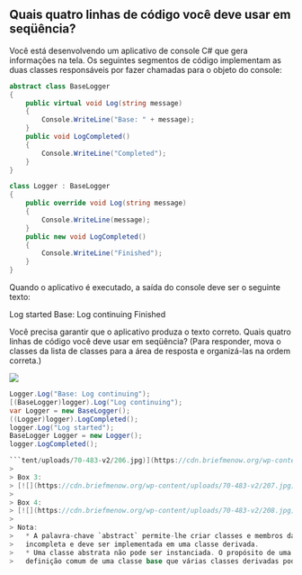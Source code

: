 ﻿## Quais quatro linhas de código você deve usar em seqüência?

Você está desenvolvendo um aplicativo de console C# que gera informações na tela. Os
seguintes segmentos de código implementam as duas classes responsáveis por fazer chamadas para o
objeto do console:

```csharp
abstract class BaseLogger
{
    public virtual void Log(string message)
    {
        Console.WriteLine("Base: " + message);
    }
    public void LogCompleted()
    {
        Console.WriteLine("Completed");
    }
}

class Logger : BaseLogger
{
    public override void Log(string message)
    {
        Console.WriteLine(message);
    }
    public new void LogCompleted()
    {
        Console.WriteLine("Finished");
    }
}
```


Quando o aplicativo é executado, a saída do console deve ser o seguinte texto:

Log started
Base: Log continuing
Finished

Você precisa garantir que o aplicativo produza o texto correto.
Quais quatro linhas de código você deve usar em seqüência? (Para responder, mova o
classes da lista de classes para a área de resposta e organizá-las na ordem correta.)

[![](https://cdn.briefmenow.org/wp-content/uploads/70-483-v2/204.jpg)](https://cdn.briefmenow.org/wp-content/uploads/70-483-v2/204.jpg)

```csharp
Logger.Log("Base: Log continuing");
[(BaseLogger)logger).Log("Log continuing");
var Logger = new BaseLogger();
((Logger)logger).LogCompleted();
logger.Log("Log started");
BaseLogger Logger = new Logger();
logger.LogCompleted();

```tent/uploads/70-483-v2/206.jpg)](https://cdn.briefmenow.org/wp-content/uploads/70-483-v2/206.jpg)
>
> Box 3:
> [![](https://cdn.briefmenow.org/wp-content/uploads/70-483-v2/207.jpg)](https://cdn.briefmenow.org/wp-content/uploads/70-483-v2/207.jpg)
>
> Box 4:
> [![](https://cdn.briefmenow.org/wp-content/uploads/70-483-v2/208.jpg)](https://cdn.briefmenow.org/wp-content/uploads/70-483-v2/208.jpg)
>
> Nota:
>   * A palavra-chave `abstract` permite-lhe criar classes e membros da turma que são
>   incompleta e deve ser implementada em uma classe derivada.
>   * Uma classe abstrata não pode ser instanciada. O propósito de uma classe abstrata é fornecer um
>   definição comum de uma classe base que várias classes derivadas podem compartilhar.
